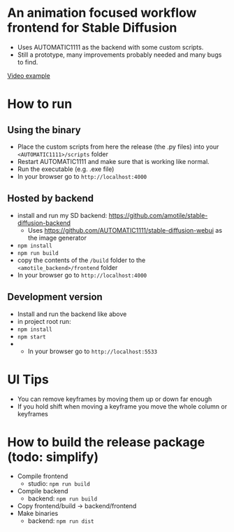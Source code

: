 # An animation focused workflow frontend for Stable Diffusion
* Uses AUTOMATIC1111 as the backend with some custom scripts.
* Still a prototype, many improvements probably needed and many bugs to find.

[Video example](https://www.youtube.com/watch?v=6pKGsgN2I0U)

# How to run

## Using the binary
* Place the custom scripts from here the release (the .py files) into your `<AUTOMATIC1111>/scripts` folder
* Restart AUTOMATIC1111 and make sure that is working like normal. 
* Run the executable (e.g. .exe file)
* In your browser go to `http://localhost:4000`


## Hosted by backend
* install and run my SD backend: https://github.com/amotile/stable-diffusion-backend
  * Uses https://github.com/AUTOMATIC1111/stable-diffusion-webui as the image generator
* `npm install`
* `npm run build`
* copy the contents of the `/build` folder to the `<amotile_backend>/frontend` folder
* In your browser go to `http://localhost:4000`

## Development version
* Install and run the backend like above
* in project root run:
* `npm install`
* `npm start`
* * In your browser go to `http://localhost:5533`


# UI Tips
* You can remove keyframes by moving them up or down far enough
* If you hold shift when moving a keyframe you move the whole column or keyframes


# How to build the release package (todo: simplify)
* Compile frontend
  * studio: `npm run build`
* Compile backend
  * backend: `npm run build`
* Copy frontend/build -> backend/frontend
* Make binaries
  * backend: `npm run dist`